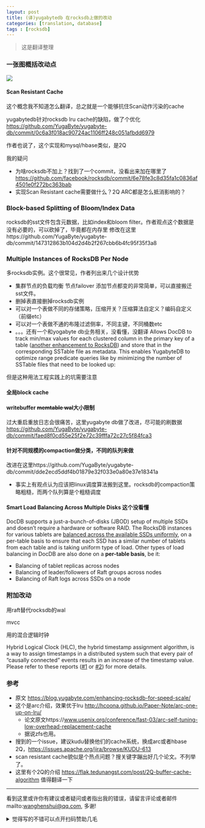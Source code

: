 ```yaml
---
layout: post
title: (译)yugabytedb 在rocksdb上做的改动
categories: [translation, database]
tags : [rocksdb]
---
```

  

> 这是翻译整理

 

### 一张图概括改动点

![](https://3lr6t13cowm230cj0q42yphj-wpengine.netdna-ssl.com/wp-content/uploads/2019/02/docdb-rocksdb.png)



#### Scan Resistant Cache

这个概念我不知道怎么翻译，总之就是一个能够抗住Scan动作污染的cache

yugabytedb针对rocksdb lru cache的缺陷，做了个优化 https://github.com/YugaByte/yugabyte-db/commit/0c6a3f018ac90724ac1106ff248c051afbdd6979

作者也说了，这个实现和mysql/hbase类似，是2Q

我的疑问

- 为啥rocksdb不加上？找到了一个commit，没看出来加在哪里了 https://github.com/facebook/rocksdb/commit/6e78fe3c8d35fa1c0836af4501e0f272bc363bab
- 实现Scan Resistant cache需要做什么？2Q ARC都是怎么抵消影响的？

### Block-based Splitting of Bloom/Index Data

rocksdb的sst文件包含元数据，比如index和bloom filter。作者观点这个数据是没有必要的，可以砍掉了，毕竟都在内存里 修改在这里https://github.com/YugaByte/yugabyte-db/commit/147312863b104d2d4b2f267cbb6b4fc95f35f3a8



### Multiple Instances of RocksDB Per Node

多rocksdb实例。这个很常见，作者列出来几个设计优势

- 集群节点的负载均衡 节点failover 添加节点都变的非常简单，可以直接搬迁sst文件。
- 删掉表直接删掉rocksdb实例
- 可以对一个表做不同的存储策略，压缩开关？压缩算法自定义？编码自定义（前缀etc）
- 可以对一个表做不通的布隆过滤侧率，不同主键，不同桶数etc
- 。。。还有一个和yogabyte db业务相关，没看懂，没翻译 Allows DocDB to track min/max values for each clustered column in the primary key of a table ([another enhancement to RocksDB](https://github.com/YugaByte/yugabyte-db/commit/14c7da8008d2a8a691cf5e1a858167ccfe773b9d)) and store that in the corresponding SSTable file as metadata. This  enables YugabyteDB to optimize range predicate queries like by  minimizing the number of SSTable files that need to be looked up:

但是这种用法工程实践上的坑需要注意

#### 全局block cache

#### writebuffer ~~memtable wal~~大小限制

过大重启重放日志会很痛苦，这里yugabyte db做了改进，尽可能的刷数据 https://github.com/YugaByte/yugabyte-db/commit/faed8f0cd55e25f2e72c39fffa72c27c5f84fca3

#### 针对不同规模的compaction做分类，不同的队列来做

改进在这里https://github.com/YugaByte/yugabyte-db/commit/dde2ecd5ddf4b01879e32f033e0a80e37e18341a

- 事实上有观点认为应该把linux调度算法搬到这里。rocksdb的compaction策略粗糙，而两个队列算是个粗糙调度

  

#### Smart Load Balancing Across Multiple Disks 这个没看懂

DocDB supports a just-a-bunch-of-disks (JBOD) setup of multiple SSDs  and doesn’t require a hardware or software RAID. The RocksDB instances  for various tablets are [balanced across the available SSDs uniformly](https://github.com/YugaByte/yugabyte-db/commit/d53de140eccaf7bfd31b938a4a8d5bd88d950329), on a per-table basis to ensure that each SSD has a similar number of  tablets from each table and is taking uniform type of load. Other types  of load balancing in DocDB are also done on a **per-table basis**, be it:

- Balancing of tablet replicas across nodes
- Balancing of leader/followers of Raft groups across nodes
- Balancing of Raft logs across SSDs on a node



### 附加改动

用raft替代rocksdb的wal

mvcc

用的混合逻辑时钟

Hybrid Logical Clock (HLC), the hybrid timestamp assignment algorithm,  is a way to assign timestamps in a distributed system such that every  pair of “causally connected” events results in an increase of the  timestamp value. Please refer to these reports ([#1](http://users.ece.utexas.edu/~garg/pdslab/david/hybrid-time-tech-report-01.pdf) or [#2](https://cse.buffalo.edu/tech-reports/2014-04.pdf)) for more details.





### 参考

- 原文 https://blog.yugabyte.com/enhancing-rocksdb-for-speed-scale/
- 这个是arc介绍，效果优于lru http://hcoona.github.io/Paper-Note/arc-one-up-on-lru/
  - 论文原文https://www.usenix.org/conference/fast-03/arc-self-tuning-low-overhead-replacement-cache
  - 据说zfs也用。
- 搜到的一个issue，建议kudu替换他们的cache系统，换成arc或者hbase 2Q，https://issues.apache.org/jira/browse/KUDU-613
- scan resistant cache貌似是个热点问题？搜关键字蹦出好几个论文。不列举了。
- 这里有个2Q的介绍 https://flak.tedunangst.com/post/2Q-buffer-cache-algorithm 值得翻译一下

---

看到这里或许你有建议或者疑问或者指出我的错误，请留言评论或者邮件mailto:wanghenshui@qq.com, 多谢! 
<details>
<summary>觉得写的不错可以点开扫码赞助几毛</summary>
![微信转账](https://wanghenshui.github.io/assets/wepay.png)
</details>